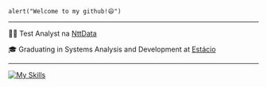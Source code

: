 `alert("Welcome to my github!😄")`

***

👨‍💻 Test Analyst na [NttData](https://br.nttdata.com/)

🎓 Graduating in Systems Analysis and Development at [Estácio](https://estacio.br/)

***

[![My Skills](https://skillicons.dev/icons?i=js,linkedin,postman,html,linux)](https://skillicons.dev)
